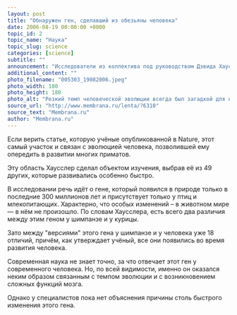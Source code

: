 ```yaml
---
layout: post
title: "Обнаружен ген, сделавший из обезьяны человека"
date: 2006-08-19 00:00:00 +0000
topic_id: 2
topic_name: "Наука"
topic_slug: science
categories: [science]
subtitle: ""
announcement: "Исследователи из коллектива под руководством Дэвида Хаусслера (David Haussler) из калифорнийского Центра биомолекулярных исследований и инженерии (Center for Biomolecular Science and Engineering) обнаружили область человеческого генома, которая в процессе эволюции развивалась с огромной скоростью – в 70 раз быстрее любых других частей генетического кода."
additional_content: ""
photo_filename: "005303_19082006.jpeg"
photo_width: 180
photo_height: 180
photo_alt: "Резкий темп человеческой эволюции всегда был загадкой для науки, но открытие генетиков, похоже, смогло приблизить разгадку"
source_url: "http://www.membrana.ru/lenta/?6310"
source_text: "Membrana.ru"
author: "Membrana.ru"
---
```

Если верить статье, которую учёные опубликованной в Nature, этот самый участок и связан с эволюцией человека, позволившей ему опередить в развитии многих приматов.

Эту область Хаусслер сделал объектом изучения, выбрав её из 49 других, которые развивались особенно быстро.

В исследовании речь идёт о гене, который появился в природе только в последние 300 миллионов лет и присутствует только у птиц и млекопитающих. Характерно, что особых изменений – в животном мире — в нём не произошло. По словам Хаусслера, есть всего два различия между этим геном у шимпанзе и у курицы.

Зато между "версиями" этого гена у шимпанзе и у человека уже 18 отличий, причём, как утверждает учёный, все они появились во время развития человека.

Современная наука не знает точно, за что отвечает этот ген у современного человека. Но, по всей видимости, именно он оказался неким образом связанным с темпом эволюции и с возникновением сложных функций мозга.

Однако у специалистов пока нет объяснения причины столь быстрого изменения этого гена.
